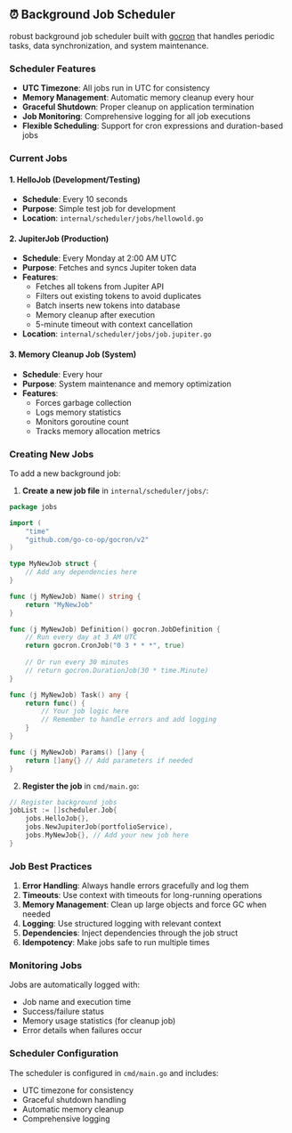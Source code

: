 
## ⏰ Background Job Scheduler

robust background job scheduler built with [gocron](https://github.com/go-co-op/gocron) that handles periodic tasks, data synchronization, and system maintenance.

### Scheduler Features

- **UTC Timezone**: All jobs run in UTC for consistency
- **Memory Management**: Automatic memory cleanup every hour
- **Graceful Shutdown**: Proper cleanup on application termination
- **Job Monitoring**: Comprehensive logging for all job executions
- **Flexible Scheduling**: Support for cron expressions and duration-based jobs

### Current Jobs

#### 1. **HelloJob** (Development/Testing)
- **Schedule**: Every 10 seconds
- **Purpose**: Simple test job for development
- **Location**: `internal/scheduler/jobs/hellowold.go`

#### 2. **JupiterJob** (Production)
- **Schedule**: Every Monday at 2:00 AM UTC
- **Purpose**: Fetches and syncs Jupiter token data
- **Features**:
  - Fetches all tokens from Jupiter API
  - Filters out existing tokens to avoid duplicates
  - Batch inserts new tokens into database
  - Memory cleanup after execution
  - 5-minute timeout with context cancellation
- **Location**: `internal/scheduler/jobs/job.jupiter.go`

#### 3. **Memory Cleanup Job** (System)
- **Schedule**: Every hour
- **Purpose**: System maintenance and memory optimization
- **Features**:
  - Forces garbage collection
  - Logs memory statistics
  - Monitors goroutine count
  - Tracks memory allocation metrics

### Creating New Jobs

To add a new background job:

1. **Create a new job file** in `internal/scheduler/jobs/`:

```go
package jobs

import (
    "time"
    "github.com/go-co-op/gocron/v2"
)

type MyNewJob struct {
    // Add any dependencies here
}

func (j MyNewJob) Name() string {
    return "MyNewJob"
}

func (j MyNewJob) Definition() gocron.JobDefinition {
    // Run every day at 3 AM UTC
    return gocron.CronJob("0 3 * * *", true)
    
    // Or run every 30 minutes
    // return gocron.DurationJob(30 * time.Minute)
}

func (j MyNewJob) Task() any {
    return func() {
        // Your job logic here
        // Remember to handle errors and add logging
    }
}

func (j MyNewJob) Params() []any {
    return []any{} // Add parameters if needed
}
```

2. **Register the job** in `cmd/main.go`:

```go
// Register background jobs
jobList := []scheduler.Job{
    jobs.HelloJob{},
    jobs.NewJupiterJob(portfolioService),
    jobs.MyNewJob{}, // Add your new job here
}
```

### Job Best Practices

1. **Error Handling**: Always handle errors gracefully and log them
2. **Timeouts**: Use context with timeouts for long-running operations
3. **Memory Management**: Clean up large objects and force GC when needed
4. **Logging**: Use structured logging with relevant context
5. **Dependencies**: Inject dependencies through the job struct
6. **Idempotency**: Make jobs safe to run multiple times

### Monitoring Jobs

Jobs are automatically logged with:
- Job name and execution time
- Success/failure status
- Memory usage statistics (for cleanup job)
- Error details when failures occur

### Scheduler Configuration

The scheduler is configured in `cmd/main.go` and includes:
- UTC timezone for consistency
- Graceful shutdown handling
- Automatic memory cleanup
- Comprehensive logging